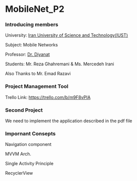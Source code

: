 # MobileNet_P2

### Introducing members

University: [Iran University of Science and Technology(IUST)](http://www.iust.ac.ir/en)

Subject: Mobile Networks

Professor: [Dr. Diyanat](https://its.iust.ac.ir/profile/adiyanat)

Students: Mr. Reza Ghahremani & Ms. Mercedeh Irani

Also Thanks to Mr. Emad Razavi

### Project Management Tool
Trello Link: https://trello.com/b/m9F8vPIA

### Second Project 

We need to implement the application described in the pdf file

### Impornant Consepts

Navigation component

MVVM Arch.

Single Activity Principle

RecyclerView

